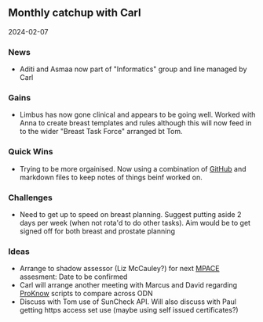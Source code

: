 ## Monthly catchup with Carl
2024-02-07

### News
- Aditi and Asmaa now part of "Informatics" group and line managed by Carl

### Gains
- Limbus has now gone clinical and appears to be going well. Worked with Anna to create breast templates and rules although this will now feed in to the wider "Breast Task Force" arranged bt Tom.

### Quick Wins
- Trying to be more orgainised. Now using a combination of [GitHub](https://github.com) and markdown files to keep notes of things beinf worked on.

### Challenges
- Need to get up to speed on breast planning. Suggest putting aside 2 days per week (when not rota'd to do other tasks). Aim would be to get signed off for both breast and prostate planning


### Ideas
- Arrange to shadow assessor (Liz McCauley?) for next [MPACE](https://www.ukas.com/accreditation/standards/mpace/) assesment: Date to be confirmed
- Carl will arrange another meeting with Marcus and David regarding [ProKnow](../proknow/README.md) scripts to compare across ODN
- Discuss with Tom use of SunCheck API.  Will also discuss with Paul getting https access set use (maybe using self issued certificates?)

